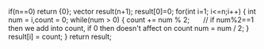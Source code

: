 if(n==0)
return {0};
vector<int> result(n+1);
result[0]=0;
for(int i=1; i<=n;i++)
{
int num = i,count = 0;
while(num > 0)
{
count += num % 2;       // if num%2==1 then we add into count, if 0 then doesn't affect on count
num = num / 2;
}
result[i] = count;
}
return result;